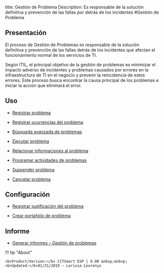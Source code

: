 title: Gestión de Problema 
Description: Es responsable de la solución definitiva y prevención de las fallas por detrás de los incidentes
#Gestión de Problema

Presentación
----------------

El proceso de Gestión de Problemas es responsable de la solución definitiva
y prevención de las fallas detrás de los incidentes que afectan el funcionamiento normal
de los servicios de TI.

Según ITIL, el principal objetivo de la gestión de problemas es minimizar el impacto
adverso de incidentes y problemas causados por errores en la infraestructura de TI
en el negocio y prevenir la reincidencia de estos errores. Este proceso busca encontrar
la causa principal de los problemas e iniciar la acción que eliminará el error.

Uso
----------------

-   [Registrar problema](/es-es/citsmart-esp-8/processes/problem/use/register-problem.html)

-   [Registrar ocurrencias del problema](/es-es/citsmart-esp-8/processes/problem/use/problem-occurrences.html)

-   [Búsqueda avanzada de problemas](/es-es/citsmart-esp-8/processes/problem/use/advanced-search-for-problem.html)

-   [Ejecutar problema](/es-es/citsmart-esp-8/processes/problem/use/problem-execution.html)

-   [Relacionar informaciones al problema](/es-es/citsmart-esp-8/processes/problem/use/relate-information-to-problem.html)

-   [Programar actividades de problemas](/es-es/citsmart-esp-8/processes/problem/use/schedule-problem-activities.html)

-   [Suspender problema](/es-es/citsmart-esp-8/processes/problem/use/suspend-problem.html)

-   [Cancelar problema](/es-es/citsmart-esp-8/processes/problem/use/cancel-problem.html)

Configuración
----------------

-   [Registrar justificación del problema](/es-es/citsmart-esp-8/processes/problem/configuration/problem-justification.html)

-   [Crear portafolio de problema](/es-es/citsmart-esp-8/processes/problem/configuration/problem-portfolio.html)

Informe
-------------

-   [Generar informes – Gestión de problemas](/es-es/citsmart-esp-8/processes/problem/configuration/generate-reports-problem-management.html)

!!! tip "About"

    <b>Product/Version:</b> CITSmart ESP | 8.00 &nbsp;&nbsp;
    <b>Updated:</b>01/31/2019 – Larissa Lourenço

